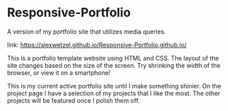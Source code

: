 # Responsive-Portfolio

A version of my portfolio site that utilizes media queries.

link: https://alexwetzel.github.io/Responsive-Portfolio.github.io/

This is a portfolio template website using HTML and CSS. The layout of the site changes based on the size of the screen. Try shrinking the width of the browser, or view it on a smartphone!

This is my current active portfolio site until I make something shinier. On the project page I have a selection of my projects that I like the most. The other projects will be featured once I polish them off.